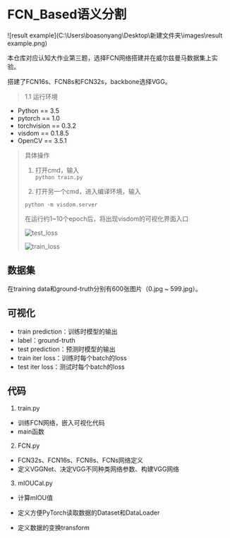 # FCN_Based语义分割

![result example](C:\Users\boasonyang\Desktop\新建文件夹\images\result example.png)

本仓库对应认知大作业第三题，选择FCN网络搭建并在威尔兹曼马数据集上实验。

搭建了FCN16s、FCN8s和FCN32s，backbone选择VGG。  

>1.1 运行环境  
- Python == 3.5
- pytorch == 1.0
- torchvision == 0.3.2
- visdom == 0.1.8.5
- OpenCV == 3.5.1
>具体操作
>1. 打开cmd，输入  
>```python train.py```
>
>2. 打开另一个cmd，进入编译环境，输入
>
>```python -m visdom.server```
>
>  在运行约1~10个epoch后，将出现visdom的可视化界面入口
>
>  ![test_loss](C:\Users\boasonyang\Desktop\新建文件夹\images\test_loss.png)
>
>  ![train_loss](C:\Users\boasonyang\Desktop\新建文件夹\images\train_loss.png)

## 数据集
在training data和ground-truth分别有600张图片（0.jpg ~ 599.jpg）。
## 可视化
- train prediction：训练时模型的输出
- label：ground-truth
- test prediction：预测时模型的输出
- train iter loss：训练时每个batch的loss
- test iter loss：测试时每个batch的loss
## 代码
1. train.py
- 训练FCN网络，嵌入可视化代码
- main函数
2. FCN.py
- FCN32s、FCN16s、FCN8s、FCNs网络定义
- 定义VGGNet、决定VGG不同种类网络参数、构建VGG网络
3. mIOUCal.py
- 计算mIOU值

- 定义方便PyTorch读取数据的Dataset和DataLoader
- 定义数据的变换transform



